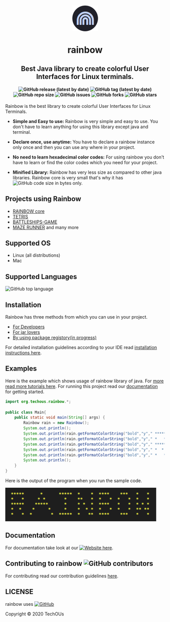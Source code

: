 <p align="center">
    <img src="docs/images/logos/circle.png" alt="rainbow logo" />
    <h1 align="center">rainbow</h1>
    <h2 align="center">Best Java library to create colorful User Interfaces for Linux terminals.</h2>
    <h4 align="center">
        <img alt="GitHub release (latest by date)" src="https://img.shields.io/github/v/release/techous/rainbow">
        <img alt="GitHub tag (latest by date)" src="https://img.shields.io/github/v/tag/techous/rainbow">
        <img alt="GitHub repo size" src="https://img.shields.io/github/repo-size/TechOUS/rainbow"/>
        <img alt="GitHub issues" src="https://img.shields.io/github/issues/techous/rainbow">
        <img alt="GitHub forks" src="https://img.shields.io/github/forks/techous/rainbow?style=social">
        <img alt="GitHub stars" src="https://img.shields.io/github/stars/techous/rainbow?style=social">
    </h4>
</p>

Rainbow is the best library to create colorful User Interfaces for Linux Terminals.

* **Simple and Easy to use:** Rainbow is very simple and easy to use. You don't have to learn anything for using this library except java and terminal.

* **Declare once, use anytime:** You have to declare a rainbow instance only once and then you can use any where in your project.

* **No need to learn hexadecimal color codes:** For using rainbow you don't have to learn or find the color codes which you need for your project.

* **Minified Library:** Rainbow has very less size as compared to other java libraries. Rainbow core is very small that's why it has ![GitHub code size in bytes](https://img.shields.io/github/languages/code-size/TechOUs/rainbow) only.

## Projects using Rainbow

* [RAINBOW core](https://github.com/GauravWalia19/RAINBOW)
* [TETRIS](https://github.com/GauravWalia19/TETRIS)
* [BATTLESHIPS-GAME](https://github.com/GauravWalia19/Java-Projects/tree/master/BATTLESHIPS-GAME)
* [MAZE RUNNER](https://github.com/GauravWalia19/Java-Projects/tree/master/MAZE-RUNNER)
and many more

## Supported OS

* Linux (all distributions)
* Mac

## Supported Languages

![GitHub top language](https://img.shields.io/github/languages/top/TechOUs/rainbow)

## Installation

Rainbow has three methods from which you can use in your project.

* [For Developers]()
* [For jar lovers]()
* [By using package registory(in progress)]()

For detailed installation guidelines according to your IDE read [installation instructions here]().

## Examples

Here is the example which shows usage of rainbow library of java. For [more read more tutorials here](). For running this project read our [documentation](#documentation) for getting started.

```java
import org.techous.rainbow.*;

public class Main{
    public static void main(String[] args) {
        Rainbow rain = new Rainbow();
        System.out.println();
        System.out.println(rain.getFormatColorString("bold","y"," *****      *      *****  *    *  ****    ***   *   * ", true));
        System.out.println(rain.getFormatColorString("bold","y"," *   *     * *       *    **   *  *   *  *   *  *   * ", true));
        System.out.println(rain.getFormatColorString("bold","y"," *****    *****      *    * *  *  ****   *   *  * * * ", true));
        System.out.println(rain.getFormatColorString("bold","y"," *  *    *     *     *    *  * *  *   *  *   *  ** ** ", true));
        System.out.println(rain.getFormatColorString("bold","y"," *   *  *       *  *****  *   **  ****    ***   *   * ", true));
        System.out.println();
    }
}
```

Here is the output of the program when you run the sample code.

![rainbow image](docs/images/readme1.png)

## Documentation

For documentation take look at our [![Website](https://img.shields.io/website?down_color=red&down_message=offline&up_color=blue&up_message=online&url=https%3A%2F%2Ftechous.github.io%2Ftreasurejs.github.io%2F) here]().

## Contributing to rainbow ![GitHub contributors](https://img.shields.io/github/contributors/TechOUs/rainbow)

For contributing read our contribution guidelines [here](CONTRIBUTING.md).

## LICENSE

rainbow uses [![GitHub](https://img.shields.io/github/license/TechOUs/rainbow)](LICENSE)

Copyright :copyright: 2020 TechOUs
